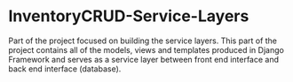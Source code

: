 # InventoryCRUD-Service-Layers
Part of the project focused on building the service layers.
This part of the project contains all of the models, views and templates produced in Django Framework and serves as a service layer between front end interface and back end interface (database).

